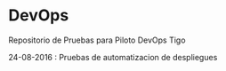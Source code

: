 # DevOps
 Repositorio de Pruebas para Piloto DevOps Tigo

24-08-2016 :  Pruebas de automatizacion de despliegues
